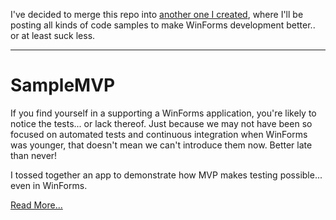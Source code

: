 I've decided to merge this repo into [another one I created](https://github.com/grantwinney/SurvivingWinForms), where I'll be posting all kinds of code samples to make WinForms development better.. or at least suck less.

---

# SampleMVP

If you find yourself in a supporting a WinForms application, you're likely to notice the tests... or lack thereof. Just because we may not have been so focused on automated tests and continuous integration when WinForms was younger, that doesn't mean we can't introduce them now. Better late than never!

I tossed together an app to demonstrate how MVP makes testing possible... even in WinForms.

[Read More...](https://grantwinney.com/its-possible-to-test-a-winforms-app-using-mvp)
